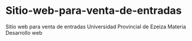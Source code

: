# Sitio-web-para-venta-de-entradas
Sitio web para venta de entradas
Universidad Provincial de Ezeiza
Materia Desarrollo web
